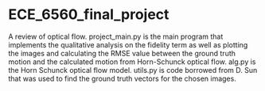 # ECE_6560_final_project
A review of optical flow. project_main.py is the main program that implements the qualitative analysis on the fidelity term as well as plotting the images and calculating the RMSE value between the ground truth motion and the calculated motion from Horn-Schunck optical flow. alg.py is the Horn Schunck optical flow model. utils.py is code borrowed from D. Sun that was used to find the ground truth vectors for the chosen images.
